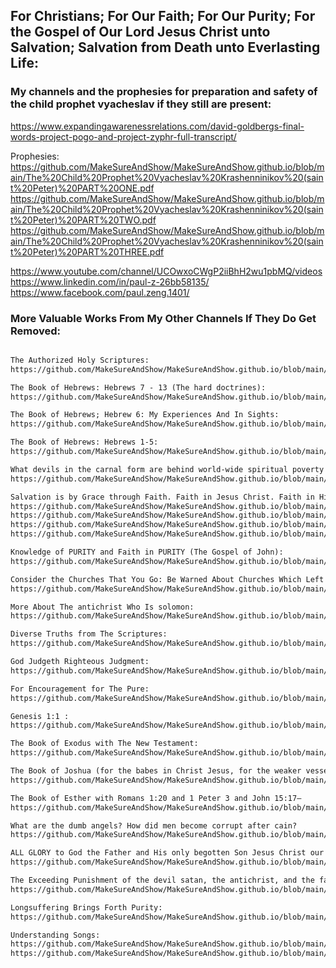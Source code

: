 ## For Christians; For Our Faith; For Our Purity; For the Gospel of Our Lord Jesus Christ unto Salvation; Salvation from Death unto Everlasting Life:

### My channels and the prophesies for preparation and safety of the child prophet vyacheslav if they still are present:
https://www.expandingawarenessrelations.com/david-goldbergs-final-words-project-pogo-and-project-zyphr-full-transcript/

Prophesies:
https://github.com/MakeSureAndShow/MakeSureAndShow.github.io/blob/main/The%20Child%20Prophet%20Vyacheslav%20Krashenninikov%20(saint%20Peter)%20PART%20ONE.pdf
https://github.com/MakeSureAndShow/MakeSureAndShow.github.io/blob/main/The%20Child%20Prophet%20Vyacheslav%20Krashenninikov%20(saint%20Peter)%20PART%20TWO.pdf
https://github.com/MakeSureAndShow/MakeSureAndShow.github.io/blob/main/The%20Child%20Prophet%20Vyacheslav%20Krashenninikov%20(saint%20Peter)%20PART%20THREE.pdf

https://www.youtube.com/channel/UCOwxoCWgP2iiBhH2wu1pbMQ/videos
https://www.linkedin.com/in/paul-z-26bb58135/
https://www.facebook.com/paul.zeng.1401/

### More Valuable Works From My Other Channels If They Do Get Removed:

```markdown

The Authorized Holy Scriptures:
https://github.com/MakeSureAndShow/MakeSureAndShow.github.io/blob/main/The%20Authorized%20Holy%20Scriptures.pdf

The Book of Hebrews: Hebrews 7 - 13 (The hard doctrines): 
https://github.com/MakeSureAndShow/MakeSureAndShow.github.io/blob/main/The%20Book%20of%20Hebrews_%20Hebrews%207%20-%2013%20(The%20hard%20doctrines).pdf

The Book of Hebrews; Hebrew 6: My Experiences And In Sights:
https://github.com/MakeSureAndShow/MakeSureAndShow.github.io/blob/main/The%20Book%20of%20Hebrews%3B%20Herews%206_%20My%20Experience.pdf

The Book of Hebrews: Hebrews 1-5:
https://github.com/MakeSureAndShow/MakeSureAndShow.github.io/blob/main/The%20Book%20of%20Hebrews_%20Hebrews%201-5.pdf

What devils in the carnal form are behind world-wide spiritual poverty which manifests in the earthly visible torment of children unawares? what are the false jews which use sorcery and lies to gain advantage with True Faith in Jesus Christ:
https://github.com/MakeSureAndShow/MakeSureAndShow.github.io/blob/main/What%20devils%20in%20the%20carnal%20form%20are%20behind%20world-wide%20spiritual%20poverty%20which%20manifests%20in%20the%20earthly%20visible%20torment%20of%20children%20unawares_%20what%20are%20the%20false%20jews%20which%20use%20sorcery%20and%20lies%20to%20gain%20advantage%20with%20True%20Faith%20in%20Jesus%20Ch%20(2).pdf

Salvation is by Grace through Faith. Faith in Jesus Christ. Faith in His Resurrection. (Read For Saving Your Own Life): 
https://github.com/MakeSureAndShow/MakeSureAndShow.github.io/blob/main/What%20to%20do%20after%20being%20saved%20(Jul%207_%20Complete%3B%201a).pdf
https://github.com/MakeSureAndShow/MakeSureAndShow.github.io/blob/main/What%20to%20do%20after%20being%20saved%20(Jul%207_%20Complete%3B%201b).pdf
https://github.com/MakeSureAndShow/MakeSureAndShow.github.io/blob/main/What%20to%20do%20after%20being%20saved%20(Jul%207_%20Complete%3B%202).pdf
https://github.com/MakeSureAndShow/MakeSureAndShow.github.io/blob/main/What%20to%20do%20after%20being%20saved%20(pt.4).pdf

Knowledge of PURITY and Faith in PURITY (The Gospel of John):
https://github.com/MakeSureAndShow/MakeSureAndShow.github.io/blob/main/The%20Gospel%20of%20John%20and%20My%20Understanding%20of%20Faith%20(1).pdf

Consider the Churches That You Go: Be Warned About Churches Which Left The First Love and First Works of Winning Souls (Proberbs 11:30)
https://github.com/MakeSureAndShow/MakeSureAndShow.github.io/blob/main/Consider%20The%20Churches%20You%20Go%20To_.pdf

More About The antichrist Who Is solomon: 
https://github.com/MakeSureAndShow/MakeSureAndShow.github.io/blob/main/The%20antichrist%20which%20is%20solomon%2C%20the%20daughter%20of%20pharaoh%20which%20created%20it.pdf

Diverse Truths from The Scriptures:
https://github.com/MakeSureAndShow/MakeSureAndShow.github.io/blob/main/Diverse%20Truths%20from%20The%20Scriptures.pdf

God Judgeth Righteous Judgment:
https://github.com/MakeSureAndShow/MakeSureAndShow.github.io/blob/main/God%20Judgeth%20Righteous%20Judgment%20(Why%20and%20How).pdf

For Encouragement for The Pure:
https://github.com/MakeSureAndShow/MakeSureAndShow.github.io/blob/main/For%20Encouragement%20for%20The%20PURE.pdf

Genesis 1:1 :
https://github.com/MakeSureAndShow/MakeSureAndShow.github.io/blob/main/Genesis%201_1.pdf

The Book of Exodus with The New Testament:
https://github.com/MakeSureAndShow/MakeSureAndShow.github.io/blob/main/The%20Book%20of%20Exodus%20with%20The%20New%20Testament_.pdf

The Book of Joshua (for the babes in Christ Jesus, for the weaker vessels):
https://github.com/MakeSureAndShow/MakeSureAndShow.github.io/blob/main/The%20Book%20of%20Joshua%20(for%20the%20babes%20in%20Christ%20Jesus%2C%20for%20the%20weaker%20vessels)_.pdf

The Book of Esther with Romans 1:20 and 1 Peter 3 and John 15:17–
https://github.com/MakeSureAndShow/MakeSureAndShow.github.io/blob/main/The%20Book%20of%20Esther%20with%20Romans%201_20%20and%201%20Peter%203%20and%20John%2015_17%E2%80%93%20_.pdf

What are the dumb angels? How did men become corrupt after cain?
https://github.com/MakeSureAndShow/MakeSureAndShow.github.io/blob/main/What%20are%20the%20dumb%20angels_%20How%20did%20men%20become%20corrupt%20after%20cain_.pdf

ALL GLORY to God the Father and His only begotten Son Jesus Christ our Master Everlasting! The angels do rejoice!
https://github.com/MakeSureAndShow/MakeSureAndShow.github.io/blob/main/All%20Glory%20to%20God%20the%20Father%20and%20His%20only%20begotten%20Son%20Jesus%20Christ%20our%20Master%20Everlasting!%20The%20angels%20do%20rejoice!.pdf

The Exceeding Punishment of the devil satan, the antichrist, and the false prophet:
https://github.com/MakeSureAndShow/MakeSureAndShow.github.io/blob/main/The%20Exceeding%20Punishment%20of%20the%20devil%20satan%2C%20the%20antichrist%2C%20and%20the%20false%20prophet%20(1).pdf

Longsuffering Brings Forth Purity:
https://github.com/MakeSureAndShow/MakeSureAndShow.github.io/blob/main/Longsuffering%20Brings%20Forth%20Purity.pdf

Understanding Songs:
https://github.com/MakeSureAndShow/MakeSureAndShow.github.io/blob/main/Understanding%20Songs%201.pdf
https://github.com/MakeSureAndShow/MakeSureAndShow.github.io/blob/main/Beautiful%20Poetry%20and%20Songs%20by%20Joolzmusic.pdf
```
